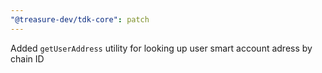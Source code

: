 ```yaml
---
"@treasure-dev/tdk-core": patch
---
```


Added `getUserAddress` utility for looking up user smart account adress by chain ID
